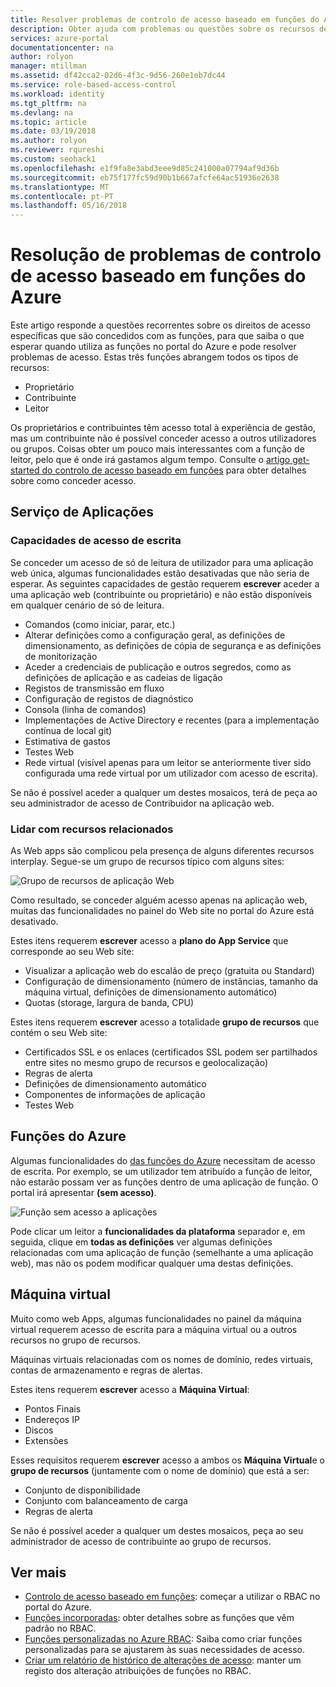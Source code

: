```yaml
---
title: Resolver problemas de controlo de acesso baseado em funções do Azure RBAC | Microsoft Docs
description: Obter ajuda com problemas ou questões sobre os recursos de controlo de acesso baseado em funções.
services: azure-portal
documentationcenter: na
author: rolyon
manager: mtillman
ms.assetid: df42cca2-02d6-4f3c-9d56-260e1eb7dc44
ms.service: role-based-access-control
ms.workload: identity
ms.tgt_pltfrm: na
ms.devlang: na
ms.topic: article
ms.date: 03/19/2018
ms.author: rolyon
ms.reviewer: rqureshi
ms.custom: seohack1
ms.openlocfilehash: e1f9fa8e3abd3eee9d85c241000a07794af9d36b
ms.sourcegitcommit: eb75f177fc59d90b1b667afcfe64ac51936e2638
ms.translationtype: MT
ms.contentlocale: pt-PT
ms.lasthandoff: 05/16/2018
---
```

# <a name="troubleshooting-azure-role-based-access-control"></a>Resolução de problemas de controlo de acesso baseado em funções do Azure 

Este artigo responde a questões recorrentes sobre os direitos de acesso específicas que são concedidos com as funções, para que saiba o que esperar quando utiliza as funções no portal do Azure e pode resolver problemas de acesso. Estas três funções abrangem todos os tipos de recursos:

* Proprietário  
* Contribuinte  
* Leitor  

Os proprietários e contribuintes têm acesso total à experiência de gestão, mas um contribuinte não é possível conceder acesso a outros utilizadores ou grupos. Coisas obter um pouco mais interessantes com a função de leitor, pelo que é onde irá gastamos algum tempo. Consulte o [artigo get-started do controlo de acesso baseado em funções](role-assignments-portal.md) para obter detalhes sobre como conceder acesso.

## <a name="app-service"></a>Serviço de Aplicações
### <a name="write-access-capabilities"></a>Capacidades de acesso de escrita
Se conceder um acesso de só de leitura de utilizador para uma aplicação web única, algumas funcionalidades estão desativadas que não seria de esperar. As seguintes capacidades de gestão requerem **escrever** aceder a uma aplicação web (contribuinte ou proprietário) e não estão disponíveis em qualquer cenário de só de leitura.

* Comandos (como iniciar, parar, etc.)
* Alterar definições como a configuração geral, as definições de dimensionamento, as definições de cópia de segurança e as definições de monitorização
* Aceder a credenciais de publicação e outros segredos, como as definições de aplicação e as cadeias de ligação
* Registos de transmissão em fluxo
* Configuração de registos de diagnóstico
* Consola (linha de comandos)
* Implementações de Active Directory e recentes (para a implementação contínua de local git)
* Estimativa de gastos
* Testes Web
* Rede virtual (visível apenas para um leitor se anteriormente tiver sido configurada uma rede virtual por um utilizador com acesso de escrita).

Se não é possível aceder a qualquer um destes mosaicos, terá de peça ao seu administrador de acesso de Contribuidor na aplicação web.

### <a name="dealing-with-related-resources"></a>Lidar com recursos relacionados
As Web apps são complicou pela presença de alguns diferentes recursos interplay. Segue-se um grupo de recursos típico com alguns sites:

![Grupo de recursos de aplicação Web](./media/troubleshooting/website-resource-model.png)

Como resultado, se conceder alguém acesso apenas na aplicação web, muitas das funcionalidades no painel do Web site no portal do Azure está desativado.

Estes itens requerem **escrever** acesso a **plano do App Service** que corresponde ao seu Web site:  

* Visualizar a aplicação web do escalão de preço (gratuita ou Standard)  
* Configuração de dimensionamento (número de instâncias, tamanho da máquina virtual, definições de dimensionamento automático)  
* Quotas (storage, largura de banda, CPU)  

Estes itens requerem **escrever** acesso a totalidade **grupo de recursos** que contém o seu Web site:  

* Certificados SSL e os enlaces (certificados SSL podem ser partilhados entre sites no mesmo grupo de recursos e geolocalização)  
* Regras de alerta  
* Definições de dimensionamento automático  
* Componentes de informações de aplicação  
* Testes Web  

## <a name="azure-functions"></a>Funções do Azure
Algumas funcionalidades do [das funções do Azure](../azure-functions/functions-overview.md) necessitam de acesso de escrita. Por exemplo, se um utilizador tem atribuído a função de leitor, não estarão possam ver as funções dentro de uma aplicação de função. O portal irá apresentar **(sem acesso)**.

![Função sem acesso a aplicações](./media/troubleshooting/functionapps-noaccess.png)

Pode clicar um leitor a **funcionalidades da plataforma** separador e, em seguida, clique em **todas as definições** ver algumas definições relacionadas com uma aplicação de função (semelhante a uma aplicação web), mas não os podem modificar qualquer uma destas definições.

## <a name="virtual-machine"></a>Máquina virtual
Muito como web Apps, algumas funcionalidades no painel da máquina virtual requerem acesso de escrita para a máquina virtual ou a outros recursos no grupo de recursos.

Máquinas virtuais relacionadas com os nomes de domínio, redes virtuais, contas de armazenamento e regras de alertas.

Estes itens requerem **escrever** acesso a **Máquina Virtual**:

* Pontos Finais  
* Endereços IP  
* Discos  
* Extensões  

Esses requisitos requerem **escrever** acesso a ambos os **Máquina Virtual**e o **grupo de recursos** (juntamente com o nome de domínio) que está a ser:  

* Conjunto de disponibilidade  
* Conjunto com balanceamento de carga  
* Regras de alerta  

Se não é possível aceder a qualquer um destes mosaicos, peça ao seu administrador de acesso de contribuinte ao grupo de recursos.

## <a name="see-more"></a>Ver mais
* [Controlo de acesso baseado em funções](role-assignments-portal.md): começar a utilizar o RBAC no portal do Azure.
* [Funções incorporadas](built-in-roles.md): obter detalhes sobre as funções que vêm padrão no RBAC.
* [Funções personalizadas no Azure RBAC](custom-roles.md): Saiba como criar funções personalizadas para se ajustarem às suas necessidades de acesso.
* [Criar um relatório de histórico de alterações de acesso](change-history-report.md): manter um registo dos alteração atribuições de funções no RBAC.

